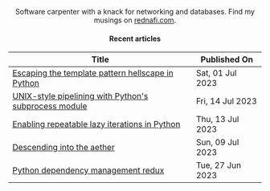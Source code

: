<div align="center">

Software carpenter with a knack for networking and databases. Find my musings on
<a href="https://rednafi.com/" rel="me">rednafi.com</a>.
<div>

#### Recent articles

| Title | Published On |
| ----- | ------------ |
| [Escaping the template pattern hellscape in Python](https://rednafi.com/python/escape_template_pattern/) | Sat, 01 Jul 2023 |
| [UNIX-style pipelining with Python's subprocess module](https://rednafi.com/python/unix_style_pipeline_with_subprocess/) | Fri, 14 Jul 2023 |
| [Enabling repeatable lazy iterations in Python](https://rednafi.com/python/enable_repeatable_lazy_iterations/) | Thu, 13 Jul 2023 |
| [Descending into the aether](https://rednafi.com/m%C3%A9lange/descending_into_the_aether/) | Sun, 09 Jul 2023 |
| [Python dependency management redux](https://rednafi.com/python/dependency_management_redux/) | Tue, 27 Jun 2023 |
